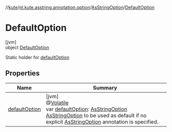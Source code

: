 //[kute](../../../../index.md)/[nl.kute.asstring.annotation.option](../../index.md)/[AsStringOption](../index.md)/[DefaultOption](index.md)

# DefaultOption

[jvm]\
object [DefaultOption](index.md)

Static holder for [defaultOption](default-option.md)

## Properties

| Name | Summary |
|---|---|
| [defaultOption](default-option.md) | [jvm]<br>@[Volatile](https://kotlinlang.org/api/latest/jvm/stdlib/kotlin.jvm/-volatile/index.html)<br>var [defaultOption](default-option.md): [AsStringOption](../index.md)<br>[AsStringOption](../index.md) to be used as default if no explicit [AsStringOption](../index.md) annotation is specified. |
